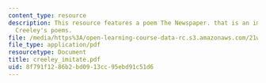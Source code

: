 ```yaml
---
content_type: resource
description: This resource features a poem The Newspaper. that is an imitation of
  Creeley's poems.
file: /media/https%3A/open-learning-course-data-rc.s3.amazonaws.com/21w-756-writing-and-reading-poems-fall-2006/8f791f1286b2bd0913cc95ebd91c51d6_creeley_imitate.pdf
file_type: application/pdf
resourcetype: Document
title: creeley_imitate.pdf
uid: 8f791f12-86b2-bd09-13cc-95ebd91c51d6
---
```

